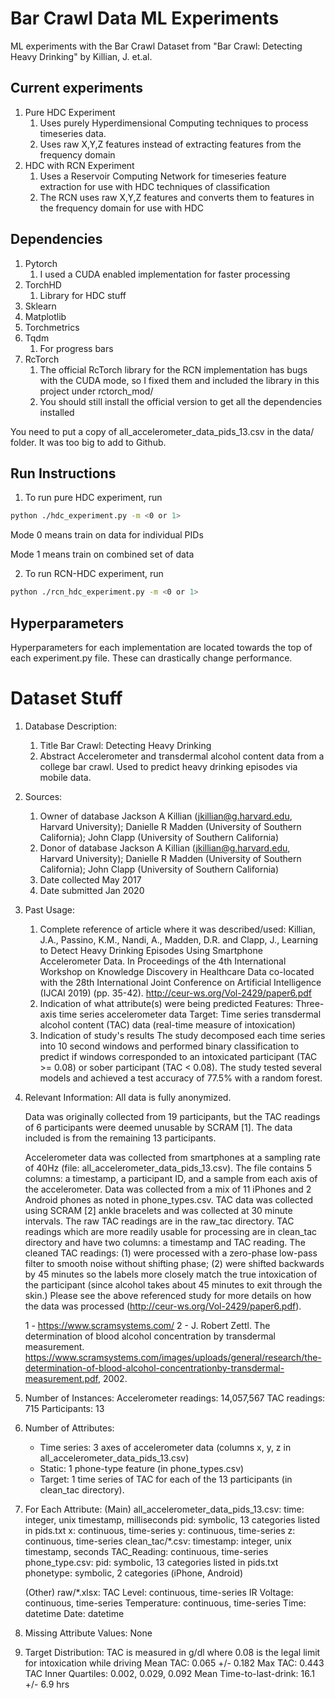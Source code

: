 # Bar Crawl Data ML Experiments
ML experiments with the Bar Crawl Dataset from "Bar Crawl: Detecting Heavy Drinking" by Killian, J. et.al.

## Current experiments
1. Pure HDC Experiment
    1. Uses purely Hyperdimensional Computing techniques to process timeseries data.
    2. Uses raw X,Y,Z features instead of extracting features from the frequency domain
2. HDC with RCN Experiment
    1. Uses a Reservoir Computing Network for timeseries feature extraction for use with HDC techniques of classification
    2. The RCN uses raw X,Y,Z features and converts them to features in the frequency domain for use with HDC

## Dependencies
1. Pytorch
    1. I used a CUDA enabled implementation for faster processing
2. TorchHD
    1. Library for HDC stuff
3. Sklearn
4. Matplotlib
5. Torchmetrics
6. Tqdm
    1. For progress bars
7. RcTorch
    1. The official RcTorch library for the RCN implementation has bugs with the CUDA mode, so 
       I fixed them and included the library in this project under rctorch_mod/
    2. You should still install the official version to get all the dependencies installed

You need to put a copy of all_accelerometer_data_pids_13.csv in the data/ folder. It was too big to add to Github.

## Run Instructions
1. To run pure HDC experiment, run
```bash
python ./hdc_experiment.py -m <0 or 1>
```
Mode 0 means train on data for individual PIDs

Mode 1 means train on combined set of data

2. To run RCN-HDC experiment, run
```bash
python ./rcn_hdc_experiment.py -m <0 or 1>
```

## Hyperparameters
Hyperparameters for each implementation are located towards the top of each experiment.py file. 
These can drastically change performance.


# Dataset Stuff
1. Database Description:
    1. Title
        Bar Crawl: Detecting Heavy Drinking
    2. Abstract
        Accelerometer and transdermal alcohol content data from a college bar crawl. Used to predict heavy drinking episodes via mobile data.

2. Sources:
   1. Owner of database
       Jackson A Killian (jkillian@g.harvard.edu, Harvard University); Danielle R Madden (University of Southern California); John Clapp (University of Southern California)
   2. Donor of database
       Jackson A Killian (jkillian@g.harvard.edu, Harvard University); Danielle R Madden (University of Southern California); John Clapp (University of Southern California)
   3. Date collected
       May 2017
   4. Date submitted
       Jan 2020

3. Past Usage:
   1. Complete reference of article where it was described/used: 
       Killian, J.A., Passino, K.M., Nandi, A., Madden, D.R. and Clapp, J., Learning to Detect Heavy Drinking Episodes Using Smartphone Accelerometer Data. In Proceedings of the 4th International Workshop on Knowledge Discovery in Healthcare Data co-located with the 28th International Joint Conference on Artificial Intelligence (IJCAI 2019) (pp. 35-42). http://ceur-ws.org/Vol-2429/paper6.pdf
   2. Indication of what attribute(s) were being predicted
       Features: Three-axis time series accelerometer data
       Target: Time series transdermal alcohol content (TAC) data (real-time measure of intoxication)
   3. Indication of study's results
       The study decomposed each time series into 10 second windows and performed binary classification to predict if windows corresponded to an intoxicated participant (TAC >= 0.08) or sober participant (TAC < 0.08). The study tested several models and achieved a test accuracy of 77.5% with a random forest.

4. Relevant Information:
    All data is fully anonymized.

    Data was originally collected from 19 participants, but the TAC readings of 6 participants were deemed unusable by SCRAM [1]. The data included is from the remaining 13 participants.
   
    Accelerometer data was collected from smartphones at a sampling rate of 40Hz (file: all_accelerometer_data_pids_13.csv). The file contains 5 columns: a timestamp, a participant ID, and a sample from each axis of the accelerometer. Data was collected from a mix of 11 iPhones and 2 Android phones as noted in phone_types.csv. TAC data was collected using SCRAM [2] ankle bracelets and was collected at 30 minute intervals. The raw TAC readings are in the raw_tac directory. TAC readings which are more readily usable for processing are in clean_tac directory and have two columns: a timestamp and TAC reading. The cleaned TAC readings: (1) were processed with a zero-phase low-pass filter to smooth noise without shifting phase; (2) were shifted backwards by 45 minutes so the labels more closely match the true intoxication of the participant (since alcohol takes about 45 minutes to exit through the skin.) Please see the above referenced study for more details on how the data was processed (http://ceur-ws.org/Vol-2429/paper6.pdf).

    1 - https://www.scramsystems.com/
    2 - J. Robert Zettl. The determination of blood alcohol concentration by transdermal measurement. https://www.scramsystems.com/images/uploads/general/research/the-determination-of-blood-alcohol-concentrationby-transdermal-measurement.pdf, 2002.

5. Number of Instances:
    Accelerometer readings: 14,057,567
    TAC readings: 715
    Participants: 13

6. Number of Attributes:
    - Time series: 3 axes of accelerometer data (columns x, y, z in all_accelerometer_data_pids_13.csv)
    - Static: 1 phone-type feature (in phone_types.csv)
    - Target: 1 time series of TAC for each of the 13 participants (in clean_tac directory).

7. For Each Attribute:
    (Main)
    all_accelerometer_data_pids_13.csv:
        time: integer, unix timestamp, milliseconds
        pid: symbolic, 13 categories listed in pids.txt 
        x: continuous, time-series
        y: continuous, time-series
        z: continuous, time-series
    clean_tac/*.csv:
        timestamp: integer, unix timestamp, seconds
        TAC_Reading: continuous, time-series
    phone_type.csv:
        pid: symbolic, 13 categories listed in pids.txt 
        phonetype: symbolic, 2 categories (iPhone, Android)
    
    (Other)
    raw/*.xlsx:
        TAC Level: continuous, time-series
        IR Voltage: continuous, time-series
        Temperature: continuous, time-series
        Time: datetime
        Date: datetime

8. Missing Attribute Values:
None

9. Target Distribution:
    TAC is measured in g/dl where 0.08 is the legal limit for intoxication while driving
    Mean TAC: 0.065 +/- 0.182
    Max TAC: 0.443
    TAC Inner Quartiles: 0.002, 0.029, 0.092
    Mean Time-to-last-drink: 16.1 +/- 6.9 hrs
